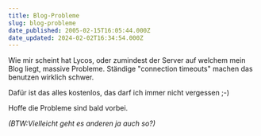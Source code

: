```yaml
---
title: Blog-Probleme
slug: blog-probleme
date_published: 2005-02-15T16:05:44.000Z
date_updated: 2024-02-02T16:34:54.000Z
---
```


Wie mir scheint hat Lycos, oder zumindest der Server auf welchem mein Blog liegt, massive Probleme. Ständige "connection timeouts" machen das benutzen wirklich schwer.

Dafür ist das alles kostenlos, das darf ich immer nicht vergessen ;-)

Hoffe die Probleme sind bald vorbei.

*(BTW:Vielleicht geht es anderen ja auch so?)*
